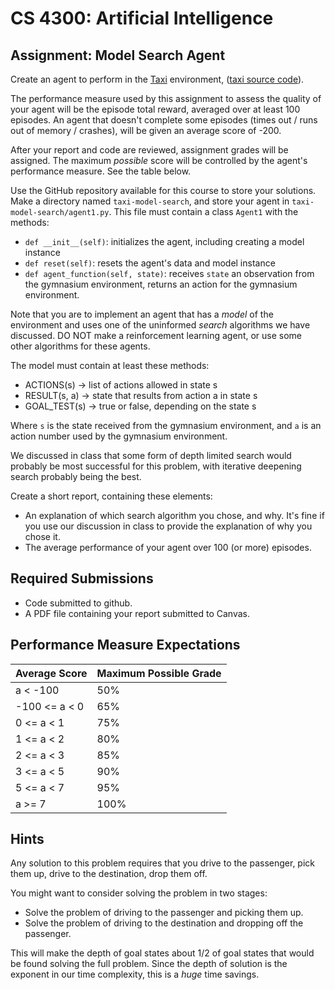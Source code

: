 CS 4300: Artificial Intelligence
===============================================

Assignment: Model Search Agent
------------------------------------------------------


Create an agent to perform in the
[Taxi](https://gymnasium.farama.org/environments/toy_text/taxi/) environment,
([taxi source code](https://github.com/Farama-Foundation/Gymnasium/blob/main/gymnasium/envs/toy_text/taxi.py)).

The performance measure used by this assignment to assess the quality of your agent
will be the episode total reward, averaged over at least 100 episodes. 
An agent that doesn't complete some episodes (times out / runs out of memory / crashes),
will be given an average score of -200.

After your report and code are reviewed, assignment grades will be assigned.
The maximum *possible* score will be controlled by the agent's performance measure.
See the table below.

Use the GitHub repository available for this course to store your
solutions.  Make a directory named `taxi-model-search`, and store
your agent in `taxi-model-search/agent1.py`. This file must contain
a class `Agent1` with the methods:

* `def __init__(self)`: initializes the agent, including creating a model instance
* `def reset(self)`: resets the agent's data and model instance
* `def agent_function(self, state)`: receives `state` an observation from the gymnasium environment, returns an action for the gymnasium environment.

Note that you are to implement an agent that has a *model* of the
environment and uses one of the uninformed *search* algorithms we have discussed.
DO NOT make a reinforcement learning agent, or use some other algorithms for these agents.

The model must contain at least these methods:

* ACTIONS(s) -> list of actions allowed in state s
* RESULT(s, a) -> state that results from action a in state s
* GOAL_TEST(s) -> true or false, depending on the state s

Where `s` is the state received from the gymnasium environment, and `a` is
an action number used by the gymnasium environment.

We discussed in class that some form of depth limited search would probably be
most successful for this problem, with iterative deepening search probably
being the best.

Create a short report, containing these elements:

- An explanation of which search algorithm you chose, and why. It's fine if you use our discussion in class
  to provide the explanation of why you chose it.
- The average performance of your agent over 100 (or more) episodes.


Required Submissions
------------------------

- Code submitted to github.
- A PDF file containing your report submitted to Canvas.

Performance Measure Expectations
--------------------------------

Average Score | Maximum Possible Grade
--------------|-----------------------
a < -100      | 50%
-100 <= a < 0 | 65%
0 <= a < 1    | 75%
1 <= a < 2    | 80%
2 <= a < 3    | 85%
3 <= a < 5    | 90%
5 <= a < 7    | 95%
a >= 7        | 100%


Hints
------

Any solution to this problem requires that you drive to the
passenger, pick them up, drive to the destination, drop them
off.

You might want to consider solving the problem in two stages:

- Solve the problem of driving to the passenger and picking them up.
- Solve the problem of driving to the destination and dropping off the passenger.

This will make the depth of goal states about 1/2 of goal states that
would be found solving the full problem. Since the depth of solution 
is the exponent in our time complexity, this is a *huge* time savings.
